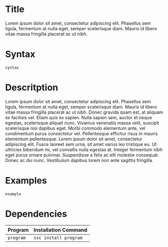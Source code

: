 # Title
Lorem ipsum dolor sit amet, consectetur adipiscing elit. Phasellus sem ligula, fermentum at nulla eget, semper scelerisque diam. Mauris id libero vitae massa fringilla placerat ac ut nibh.
# Syntax
```
syntax
```
# Descritption
Lorem ipsum dolor sit amet, consectetur adipiscing elit. Phasellus sem ligula, fermentum at nulla eget, semper scelerisque diam. Mauris id libero vitae massa fringilla placerat ac ut nibh. Donec gravida quam est, at aliquam ex facilisis vel. Etiam quis ex sapien. Nulla sapien sem, auctor et neque egestas, scelerisque aliquet nunc. Vivamus venenatis massa velit, suscipit scelerisque nisi dapibus eget. Morbi commodo elementum ante, vel condimentum purus consectetur vel. Pellentesque efficitur risus in mauris elementum pellentesque. Lorem ipsum dolor sit amet, consectetur adipiscing elit. Fusce laoreet sem urna, sit amet varius leo tristique eu. Ut ultricies bibendum mi, vel convallis nulla egestas at. Integer fermentum nibh eget purus ornare pulvinar. Suspendisse a felis ac elit molestie consequat. Donec ac dui nunc. Vestibulum dapibus lorem non ante sagittis fringilla.

# Examples
```
example
```

# Dependencies
| Program | Installation Command
| :----- | :------
|```program``` | ```ssc install program```